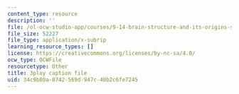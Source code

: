 ```yaml
---
content_type: resource
description: ''
file: /ol-ocw-studio-app/courses/9-14-brain-structure-and-its-origins-spring-2014/34c9b80a0742569d947c40b2c6fe7245_555123.vtt
file_size: 52227
file_type: application/x-subrip
learning_resource_types: []
license: https://creativecommons.org/licenses/by-nc-sa/4.0/
ocw_type: OCWFile
resourcetype: Other
title: 3play caption file
uid: 34c9b80a-0742-569d-947c-40b2c6fe7245
---
```

